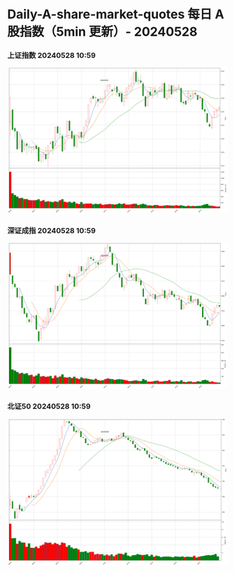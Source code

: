 
# Daily-A-share-market-quotes 每日 A 股指数（5min 更新）- 20240528

### 上证指数 20240528 10:59
![](./fig/2024/5/20240528-sh000001.png)

### 深证成指 20240528 10:59
![](./fig/2024/5/20240528-sz399001.png)

### 北证50 20240528 10:59
![](./fig/2024/5/20240528-bj899050.png)
